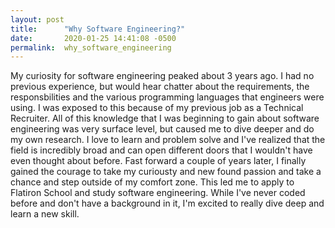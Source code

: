 ```yaml
---
layout: post
title:      "Why Software Engineering?"
date:       2020-01-25 14:41:08 -0500
permalink:  why_software_engineering
---
```



My curiosity for software engineering peaked about 3 years ago. I had no previous experience, but would hear chatter about the requirements, the responsbilities and the various programming languages that engineers were using. I was exposed to this because of my previous job as a Technical Recruiter. All of this knowledge that I was beginning to gain about software engineering was very surface level,  but caused me to dive deeper and do my own research. I love to learn and problem solve and I've realized that the field is incredibly broad and can open different doors that I wouldn't have even thought about before. Fast forward a couple of years later, I finally gained the courage to take my curiousty and new found passion and take a chance and step outside of my comfort zone. This led me to apply to Flatiron School and study software engineering. While I've never coded before and don't have a background in it, I'm excited to really dive deep and learn a new skill.
